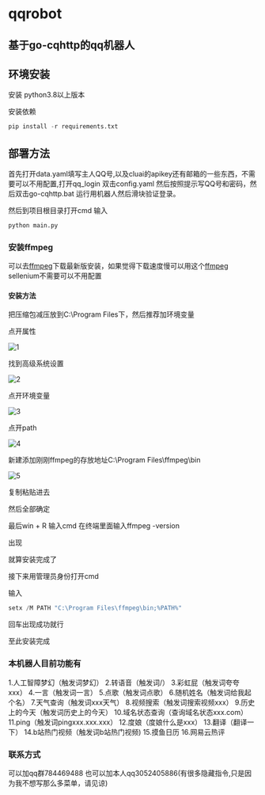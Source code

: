 # qqrobot
## 基于go-cqhttp的qq机器人

## 环境安装

安装 python3.8以上版本

安装依赖

~~~python
pip install -r requirements.txt
~~~



## 部署方法


首先打开data.yaml填写主人QQ号,以及cluai的apikey还有邮箱的一些东西，不需要可以不用配置,打开qq_login 双击config.yaml 然后按照提示写QQ号和密码，然后双击go-cqhttp.bat 运行用机器人然后滑块验证登录。

然后到项目根目录打开cmd 输入

~~~cmd
python main.py
~~~

### 安装ffmpeg

可以去[ffmpeg](https://ffmpeg.org/download.html)下载最新版安装，如果觉得下载速度慢可以用这个[ffmpeg](https://pan.baidu.com/s/1fjNt_ETij787CtEQvXi9PA?pwd=02uw )
sellenium不需要可以不用配置

#### 安装方法

把压缩包减压放到C:\Program Files下，然后推荐加环境变量

点开属性

![1](https://github.com/luoguixin/qqrobot/blob/main/img/1.png)

找到高级系统设置

![2](https://github.com/luoguixin/qqrobot/blob/main/img/2.png)

点开环境变量

![3](https://github.com/luoguixin/qqrobot/blob/main/img/3.png)

点开path

![4](https://github.com/luoguixin/qqrobot/blob/main/img/4.png)

新建添加刚刚ffmpeg的存放地址C:\Program Files\ffmpeg\bin

![5](https://github.com/luoguixin/qqrobot/blob/main/img/5.png)

复制粘贴进去

然后全部确定

最后win + R 输入cmd  在终端里面输入ffmpeg -version

出现

就算安装完成了

接下来用管理员身份打开cmd

输入

~~~python
setx /M PATH "C:\Program Files\ffmpeg\bin;%PATH%"
~~~

回车出现成功就行

至此安装完成

### 本机器人目前功能有


1.人工智障梦幻（触发词梦幻）
2.转语音（触发词/）
3.彩虹屁（触发词夸夸xxx）
4.一言（触发词一言）
5.点歌（触发词点歌）
6.随机姓名（触发词给我起个名）
7.天气查询（触发词xxx天气）
8.视频搜索（触发词搜索视频xxx）
9.历史上的今天（触发词历史上的今天）
10.域名状态查询（查询域名状态xxx.com）
11.ping（触发词pingxxx.xxx.xxx）
12.度娘（度娘什么是xxx）
13.翻译（翻译一下）
14.b站热门视频（触发词b站热门视频)
15.摸鱼日历
16.网易云热评

### 联系方式

可以加qq群784469488
也可以加本人qq3052405886(有很多隐藏指令,只是因为我不想写那么多菜单，请见谅)
